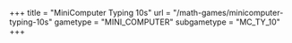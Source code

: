 +++
title = "MiniComputer Typing 10s"
url = "/math-games/minicomputer-typing-10s"
gametype = "MINI_COMPUTER"
subgametype = "MC_TY_10"
+++